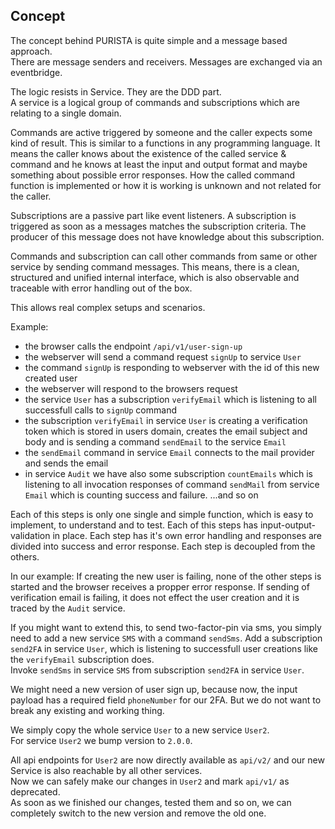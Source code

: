 ## Concept

The concept behind PURISTA is quite simple and a message based approach.  
There are message senders and receivers. Messages are exchanged via an eventbridge.  

The logic resists in Service. They are the DDD part.  
A service is a logical group of commands and subscriptions which are relating to a single domain.  

Commands are active triggered by someone and the caller expects some kind of result. This is similar to a functions in any programming language. It means the caller knows about the existence of the called service & command and he knows at least the input and output format and maybe something about possible error responses.
How the called command function is implemented or how it is working is unknown and not related for the caller.

Subscriptions are a passive part like event listeners. A subscription is triggered as soon as a messages matches the subscription criteria. The producer of this message does not have knowledge about this subscription.

Commands and subscription can call other commands from same or other service by sending command messages. This means, there is a clean, structured and unified internal interface, which is also observable and traceable with error handling out of the box.

This allows real complex setups and scenarios.

Example:

- the browser calls the endpoint `/api/v1/user-sign-up`
- the webserver will send a command request `signUp` to service `User`
- the command `signUp` is responding to webserver with the id of this new created user
- the webserver will respond to the browsers request
- the service `User` has a subscription `verifyEmail` which is listening to all successfull calls to `signUp` command
- the subscription `verifyEmail` in service `User` is creating a verification token which is stored in users domain, creates the email subject and body and is sending a command `sendEmail` to the service `Email`
- the `sendEmail` command in service `Email` connects to the mail provider and sends the email
- in service `Audit` we have also some subscription `countEmails` which is listening to all invocation responses of command `sendMail` from service `Email` which is counting success and failure.
...and so on

Each of this steps is only one single and simple function, which is easy to implement, to understand and to test.
Each of this steps has input-output-validation in place.
Each step has it's own error handling and responses are divided into success and error response.
Each step is decoupled from the others.

In our example:
If creating the new user is failing, none of the other steps is started and the browser receives a propper error response.
If sending of verification email is failing, it does not effect the user creation and it is traced by the `Audit` service.

If you might want to extend this, to send two-factor-pin via sms, you simply need to add a new service `SMS` with a command `sendSms`.
Add a subscription `send2FA` in service `User`, which is listening to successfull user creations like the `verifyEmail` subscription does.  
Invoke `sendSms` in service `SMS` from subscription `send2FA` in service `User`.

We might need a new version of user sign up, because now, the input payload has a required field `phoneNumber` for our 2FA.
But we do not want to break any existing and working thing.

We simply copy the whole service `User` to a new service `User2`.  
For service `User2` we bump version to `2.0.0`.

All api endpoints for `User2` are now directly available as `api/v2/` and our new Service is also reachable by all other services.  
Now we can safely make our changes in `User2` and mark `api/v1/` as deprecated.  
As soon as we finished our changes, tested them and so on, we can completely switch to the new version and remove the old one.
